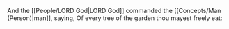 And the [[People/LORD God\|LORD God]] commanded the [[Concepts/Man (Person)\|man]], saying, Of every tree of the garden thou mayest freely eat:
